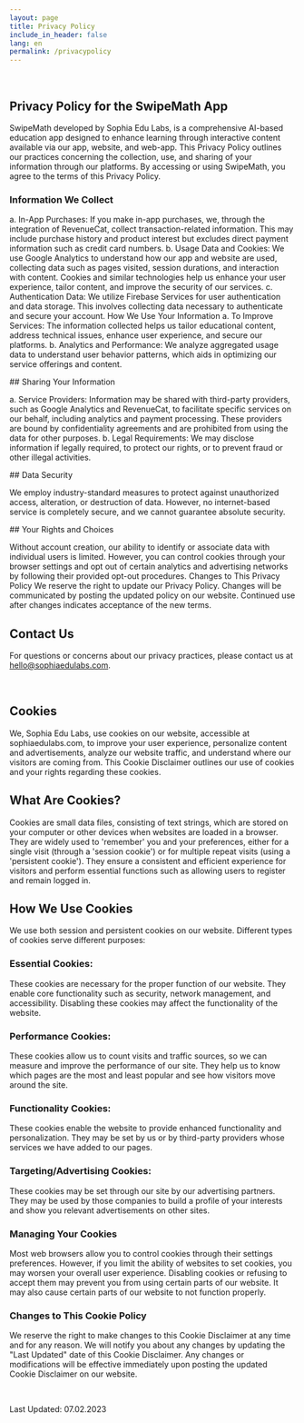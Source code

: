 ```yaml
---
layout: page
title: Privacy Policy
include_in_header: false
lang: en
permalink: /privacypolicy
---
```


‍

## Privacy Policy for the SwipeMath App

SwipeMath developed by Sophia Edu Labs, is a comprehensive AI-based education app designed to enhance learning through interactive content available via our app, website, and web-app. This Privacy Policy outlines our practices concerning the collection, use, and sharing of your information through our platforms. By accessing or using SwipeMath, you agree to the terms of this Privacy Policy.

### Information We Collect
a. In-App Purchases: If you make in-app purchases, we, through the integration of RevenueCat, collect transaction-related information. This may include purchase history and product interest but excludes direct payment information such as credit card numbers.
b. Usage Data and Cookies: We use Google Analytics to understand how our app and website are used, collecting data such as pages visited, session durations, and interaction with content. Cookies and similar technologies help us enhance your user experience, tailor content, and improve the security of our services.
c. Authentication Data: We utilize Firebase Services for user authentication and data storage. This involves collecting data necessary to authenticate and secure your account.
How We Use Your Information
a. To Improve Services: The information collected helps us tailor educational content, address technical issues, enhance user experience, and secure our platforms.
b. Analytics and Performance: We analyze aggregated usage data to understand user behavior patterns, which aids in optimizing our service offerings and content.

## Sharing Your Information

a. Service Providers: Information may be shared with third-party providers, such as Google Analytics and RevenueCat, to facilitate specific services on our behalf, including analytics and payment processing. These providers are bound by confidentiality agreements and are prohibited from using the data for other purposes.
b. Legal Requirements: We may disclose information if legally required, to protect our rights, or to prevent fraud or other illegal activities.

## Data Security

We employ industry-standard measures to protect against unauthorized access, alteration, or destruction of data. However, no internet-based service is completely secure, and we cannot guarantee absolute security.

## Your Rights and Choices

Without account creation, our ability to identify or associate data with individual users is limited. However, you can control cookies through your browser settings and opt out of certain analytics and advertising networks by following their provided opt-out procedures.
Changes to This Privacy Policy
We reserve the right to update our Privacy Policy. Changes will be communicated by posting the updated policy on our website. Continued use after changes indicates acceptance of the new terms.
## Contact Us
For questions or concerns about our privacy practices, please contact us at hello@sophiaedulabs.com.
‍

‍

## Cookies
We, Sophia Edu Labs, use cookies on our website, accessible at sophiaedulabs.com, to improve your user experience, personalize content and advertisements, analyze our website traffic, and understand where our visitors are coming from. This Cookie Disclaimer outlines our use of cookies and your rights regarding these cookies.

## What Are Cookies?
Cookies are small data files, consisting of text strings, which are stored on your computer or other devices when websites are loaded in a browser. They are widely used to 'remember' you and your preferences, either for a single visit (through a 'session cookie') or for multiple repeat visits (using a 'persistent cookie'). They ensure a consistent and efficient experience for visitors and perform essential functions such as allowing users to register and remain logged in.

## How We Use Cookies
We use both session and persistent cookies on our website. Different types of cookies serve different purposes:

### Essential Cookies:
These cookies are necessary for the proper function of our website. They enable core functionality such as security, network management, and accessibility. Disabling these cookies may affect the functionality of the website.
### Performance Cookies:
These cookies allow us to count visits and traffic sources, so we can measure and improve the performance of our site. They help us to know which pages are the most and least popular and see how visitors move around the site.
### Functionality Cookies:
These cookies enable the website to provide enhanced functionality and personalization. They may be set by us or by third-party providers whose services we have added to our pages.

### Targeting/Advertising Cookies:
These cookies may be set through our site by our advertising partners. They may be used by those companies to build a profile of your interests and show you relevant advertisements on other sites.

### Managing Your Cookies
Most web browsers allow you to control cookies through their settings preferences. However, if you limit the ability of websites to set cookies, you may worsen your overall user experience. Disabling cookies or refusing to accept them may prevent you from using certain parts of our website. It may also cause certain parts of our website to not function properly.

### Changes to This Cookie Policy
We reserve the right to make changes to this Cookie Disclaimer at any time and for any reason. We will notify you about any changes by updating the "Last Updated" date of this Cookie Disclaimer. Any changes or modifications will be effective immediately upon posting the updated Cookie Disclaimer on our website.

‍

Last Updated: 07.02.2023
